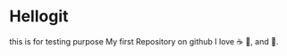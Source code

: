 # Hellogit
this is for testing purpose
 My first Repository on github
 I love :coffee:  :pizza:, and :dancer:.
